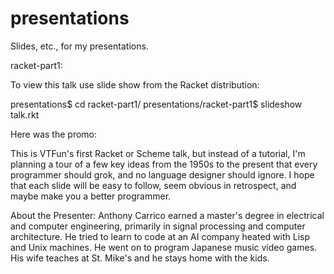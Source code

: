 presentations
=============

Slides, etc., for my presentations.

racket-part1:

To view this talk use slide show from the Racket distribution:

presentations$ cd racket-part1/
presentations/racket-part1$ slideshow talk.rkt

Here was the promo:

This is VTFun's first Racket or Scheme talk, but instead of a
tutorial, I'm planning a tour of a few key ideas from the 1950s to the
present that every programmer should grok, and no language designer
should ignore. I hope that each slide will be easy to follow, seem
obvious in retrospect, and maybe make you a better programmer.

About the Presenter: Anthony Carrico earned a master's degree in
electrical and computer engineering, primarily in signal processing
and computer architecture. He tried to learn to code at an AI company
heated with Lisp and Unix machines. He went on to program Japanese
music video games. His wife teaches at St. Mike's and he stays home
with the kids.

